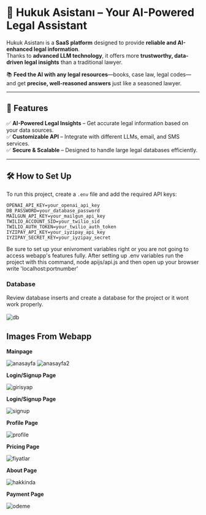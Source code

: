 # 📜 Hukuk Asistanı – Your AI-Powered Legal Assistant  

Hukuk Asistanı is a **SaaS platform** designed to provide **reliable and AI-enhanced legal information**.  
Thanks to **advanced LLM technology**, it offers more **trustworthy, data-driven legal insights** than a traditional lawyer.  

📚 **Feed the AI with any legal resources**—books, case law, legal codes—and get **precise, well-reasoned answers** just like a seasoned lawyer.  

---

## 🚀 Features  

✅ **AI-Powered Legal Insights** – Get accurate legal information based on your data sources.  
✅ **Customizable API** – Integrate with different LLMs, email, and SMS services.  
✅ **Secure & Scalable** – Designed to handle large legal databases efficiently.  

---

## 🛠 How to Set Up  

To run this project, create a `.env` file and add the required API keys:

```env
OPENAI_API_KEY=your_openai_api_key
DB_PASSWORD=your_database_password
MAILGUN_API_KEY=your_mailgun_api_key
TWILIO_ACCOUNT_SID=your_twilio_sid
TWILIO_AUTH_TOKEN=your_twilio_auth_token
IYZIPAY_API_KEY=your_iyzipay_api_key
IYZIPAY_SECRET_KEY=your_iyzipay_secret
```

Be sure to set up your enivroment variables right or you are not going to access webapp's features fully.
After setting up .env variables run the project with this command, node apijs/api.js and then open up your browser write 'localhost:portnumber'

### Database
Review database inserts and create a database for the project or it wont work properly.
<br><br>
![db](https://github.com/user-attachments/assets/4ac83f16-dfe5-4ec5-90b9-64a230e5f0e1)

## Images From Webapp
<b>Mainpage</b>

![anasayfa](https://github.com/user-attachments/assets/f55582e8-f6ba-4d66-94b7-baac3ac45916)
![anasayfa2](https://github.com/user-attachments/assets/e5f1101f-912b-4968-aaa6-4d82b7a4d3ee)

<b>Login/Signup Page</b>

![girisyap](https://github.com/user-attachments/assets/42a0be94-4bd7-4479-892c-c1fa1dc1e5c5)

<b>Login/Signup Page</b>

![signup](https://github.com/user-attachments/assets/9729c67f-1d6e-4c7f-bf71-11a4aac5b67a)

<b>Profile Page</b>

![profile](https://github.com/user-attachments/assets/9ce739c0-9b71-44c2-8401-01e8218299e8)

<b>Pricing Page</b>

![fiyatlar](https://github.com/user-attachments/assets/0ca01451-8ecd-4fc6-b031-925613d5a326)

<b>About Page</b>

![hakkinda](https://github.com/user-attachments/assets/2b815fa3-1dd8-4753-a30d-c2379ce0ad72)

<b>Payment Page</b>

![odeme](https://github.com/user-attachments/assets/fb86d17c-e7f3-4515-bcaf-54130fd5ef83)
